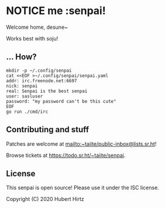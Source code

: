 # NOTICE me :senpai!

Welcome home, desune~

Works best with soju!

## ... How?

```shell
mkdir -p ~/.config/senpai
cat <<EOF >~/.config/senpai/senpai.yaml
addr: irc.freenode.net:6697
nick: senpai
real: Senpai is the best senpai
user: sasluser
password: "my password can't be this cute"
EOF
go run ./cmd/irc
```

## Contributing and stuff

Patches are welcome at <mailto:~taiite/public-inbox@lists.sr.ht>!

Browse tickets at <https://todo.sr.ht/~taiite/senpai>.

## License

This senpai is open source! Please use it under the ISC license.

Copyright (C) 2020 Hubert Hirtz
